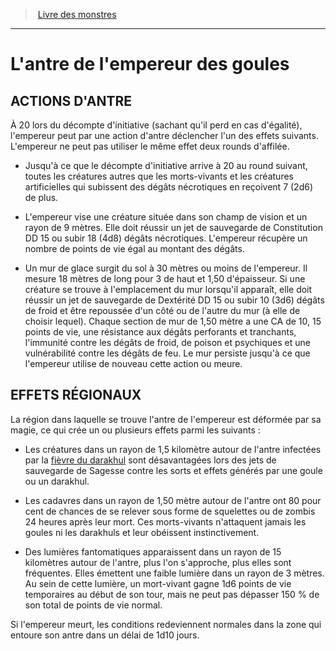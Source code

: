 ﻿> [Livre des monstres](tome_of_beasts.md)

---

# L'antre de l'empereur des goules

## ACTIONS D'ANTRE

À 20 lors du décompte d'initiative (sachant qu'il perd en cas d'égalité), l'empereur peut par une action d'antre déclencher l'un des effets suivants. L'empereur ne peut pas utiliser le même effet deux rounds d'affilée.

* Jusqu'à ce que le décompte d'initiative arrive à 20 au round suivant, toutes les créatures autres que les morts-vivants et les créatures artificielles qui subissent des dégâts nécrotiques en reçoivent 7 (2d6) de plus.

* L'empereur vise une créature située dans son champ de vision et un rayon de 9 mètres. Elle doit réussir un jet de sauvegarde de Constitution DD 15 ou subir 18 (4d8) dégâts nécrotiques. L'empereur récupère un nombre de points de vie égal au montant des dégâts.

* Un mur de glace surgit du sol à 30 mètres ou moins de l'empereur. Il mesure 18 mètres de long pour 3 de haut et 1,50 d'épaisseur. Si une créature se trouve à l'emplacement du mur lorsqu'il apparaît, elle doit réussir un jet de sauvegarde de Dextérité DD 15 ou subir 10 (3d6) dégâts de froid et être repoussée d'un côté ou de l'autre du mur (à elle de choisir lequel). Chaque section de mur de 1,50 mètre a une CA de 10, 15 points de vie, une résistance aux dégâts perforants et tranchants, l'immunité contre les dégâts de froid, de poison et psychiques et une vulnérabilité contre les dégâts de feu. Le mur persiste jusqu'à ce que l'empereur utilise de nouveau cette action ou meure.

## EFFETS RÉGIONAUX

La région dans laquelle se trouve l'antre de l'empereur est déformée par sa magie, ce qui crée un ou plusieurs effets parmi les suivants :

* Les créatures dans un rayon de 1,5 kilomètre autour de l'antre infectées par la [fièvre du darakhul](tome_of_beasts.md#fievre-du-darakhul) sont désavantagées lors des jets de sauvegarde de Sagesse contre les sorts et effets générés par une goule ou un darakhul.

* Les cadavres dans un rayon de 1,50 mètre autour de l'antre ont 80 pour cent de chances de se relever sous forme de squelettes ou de zombis 24 heures après leur mort. Ces morts-vivants n'attaquent jamais les goules ni les darakhuls et leur obéissent instinctivement.

* Des lumières fantomatiques apparaissent dans un rayon de 15 kilomètres autour de l'antre, plus l'on s'approche, plus elles sont fréquentes. Elles émettent une faible lumière dans un rayon de 3 mètres. Au sein de cette lumière, un mort-vivant gagne 1d6 points de vie temporaires au début de son tour, mais ne peut pas dépasser 150 % de son total de points de vie normal.

Si l'empereur meurt, les conditions redeviennent normales dans la zone qui entoure son antre dans un délai de 1d10 jours.

